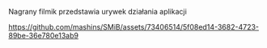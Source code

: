 Nagrany filmik przedstawia urywek działania aplikacji

https://github.com/mashins/SMiB/assets/73406514/5f08ed14-3682-4723-89be-36e780e13ab9

